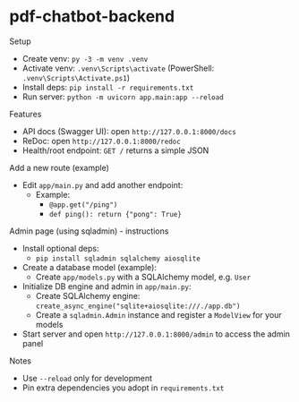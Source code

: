 # pdf-chatbot-backend

Setup

- Create venv: `py -3 -m venv .venv`
- Activate venv: `.venv\Scripts\activate` (PowerShell: `.venv\Scripts\Activate.ps1`)
- Install deps: `pip install -r requirements.txt`
- Run server: `python -m uvicorn app.main:app --reload`

Features

- API docs (Swagger UI): open `http://127.0.0.1:8000/docs`
- ReDoc: open `http://127.0.0.1:8000/redoc`
- Health/root endpoint: `GET /` returns a simple JSON

Add a new route (example)

- Edit `app/main.py` and add another endpoint:
  - Example:
    - `@app.get("/ping")`
    - `def ping(): return {"pong": True}`

Admin page (using sqladmin) - instructions

- Install optional deps:
  - `pip install sqladmin sqlalchemy aiosqlite`
- Create a database model (example):
  - Create `app/models.py` with a SQLAlchemy model, e.g. `User`
- Initialize DB engine and admin in `app/main.py`:
  - Create SQLAlchemy engine: `create_async_engine("sqlite+aiosqlite:///./app.db")`
  - Create a `sqladmin.Admin` instance and register a `ModelView` for your models
- Start server and open `http://127.0.0.1:8000/admin` to access the admin panel

Notes

- Use `--reload` only for development
- Pin extra dependencies you adopt in `requirements.txt`

